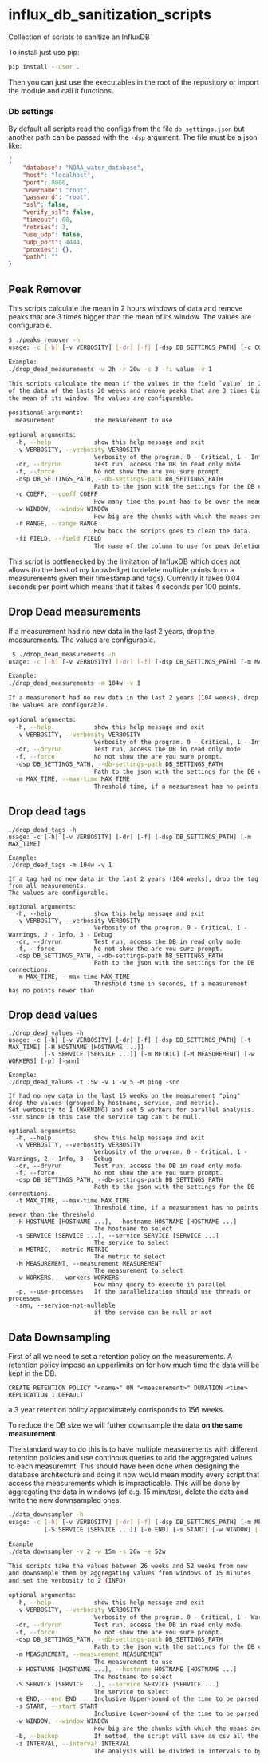 # influx_db_sanitization_scripts
Collection of scripts to sanitize an InfluxDB

To install just use pip:
```bash
pip install --user .
```

Then you can just use the executables in the root of the repository or import the module and call it functions.

### Db settings
By default all scripts read the configs from the file `db_settings.json` but another path can be passed with the `-dsp` argument. The file must be a json like:
```json
{
    "database": "NOAA_water_database",
    "host": "localhost",
    "port": 8086,
    "username": "root",
    "password": "root",
    "ssl": false,
    "verify_ssl": false,
    "timeout": 60,
    "retries": 3,
    "use_udp": false,
    "udp_port": 4444,
    "proxies": {},
    "path": ""
}
```

## Peak Remover
This scripts calculate the mean in 2 hours windows of data and remove peaks that are 3 times bigger than the mean of its window.
The values are configurable.

```bash
$ ./peaks_remover -h 
usage: -c [-h] [-v VERBOSITY] [-dr] [-f] [-dsp DB_SETTINGS_PATH] [-c COEFF] [-w WINDOW] [-r RANGE] [-fi FIELD] measurement

Example:
./drop_dead_measurements -w 2h -r 20w -c 3 -fi value -v 1

This scripts calculate the mean if the values in the field `value` in 2 hours windows
of the data of the lasts 20 weeks and remove peaks that are 3 times bigger than 
the mean of its window. The values are configurable.

positional arguments:
  measurement           The measurement to use

optional arguments:
  -h, --help            show this help message and exit
  -v VERBOSITY, --verbosity VERBOSITY
                        Verbosity of the program. 0 - Critical, 1 - Info, 2 - Debug
  -dr, --dryrun         Test run, access the DB in read only mode.
  -f, --force           No not show the are you sure prompt.
  -dsp DB_SETTINGS_PATH, --db-settings-path DB_SETTINGS_PATH
                        Path to the json with the settings for the DB connections.
  -c COEFF, --coeff COEFF
                        How many time the point has to be over the mean to be considered a peak and removed.
  -w WINDOW, --window WINDOW
                        How big are the chunks with which the means are computed.
  -r RANGE, --range RANGE
                        How back the scripts goes to clean the data.
  -fi FIELD, --field FIELD
                        The name of the column to use for peak deletion
```
This script is bottlenecked by the limitation of InfluxDB which does not allows (to the best of my knowledge) to delete multiple points from a measurements given their timestamp and tags).
Currently it takes 0.04 seconds per point which means that it takes 4 seconds per 100 points.


## Drop Dead measurements
If a measurement had no new data in the last 2 years, drop the measurements.
The values are configurable.

```bash
 $ ./drop_dead_measurements -h
usage: -c [-h] [-v VERBOSITY] [-dr] [-f] [-dsp DB_SETTINGS_PATH] [-m MAX_TIME]

Example:
./drop_dead_measurements -m 104w -v 1

If a measurement had no new data in the last 2 years (104 weeks), drop the measurements.
The values are configurable.

optional arguments:
  -h, --help            show this help message and exit
  -v VERBOSITY, --verbosity VERBOSITY
                        Verbosity of the program. 0 - Critical, 1 - Info, 2 - Debug
  -dr, --dryrun         Test run, access the DB in read only mode.
  -f, --force           No not show the are you sure prompt.
  -dsp DB_SETTINGS_PATH, --db-settings-path DB_SETTINGS_PATH
                        Path to the json with the settings for the DB connections.
  -m MAX_TIME, --max-time MAX_TIME
                        Threshold time, if a measurement has no points newer than

```

## Drop dead tags
```
./drop_dead_tags -h
usage: -c [-h] [-v VERBOSITY] [-dr] [-f] [-dsp DB_SETTINGS_PATH] [-m MAX_TIME]

Example:
./drop_dead_tags -m 104w -v 1

If a tag had no new data in the last 2 years (104 weeks), drop the tag from all measurements.
The values are configurable.

optional arguments:
  -h, --help            show this help message and exit
  -v VERBOSITY, --verbosity VERBOSITY
                        Verbosity of the program. 0 - Critical, 1 - Warnings, 2 - Info, 3 - Debug
  -dr, --dryrun         Test run, access the DB in read only mode.
  -f, --force           No not show the are you sure prompt.
  -dsp DB_SETTINGS_PATH, --db-settings-path DB_SETTINGS_PATH
                        Path to the json with the settings for the DB connections.
  -m MAX_TIME, --max-time MAX_TIME
                        Threshold time in seconds, if a measurement has no points newer than
```

## Drop dead values
```
./drop_dead_values -h
usage: -c [-h] [-v VERBOSITY] [-dr] [-f] [-dsp DB_SETTINGS_PATH] [-t MAX_TIME] [-H HOSTNAME [HOSTNAME ...]]
          [-s SERVICE [SERVICE ...]] [-m METRIC] [-M MEASUREMENT] [-w WORKERS] [-p] [-snn]

Example:
./drop_dead_values -t 15w -v 1 -w 5 -M ping -snn

If had no new data in the last 15 weeks on the measurement "ping"
drop the values (grouped by hostname, service, and metric).
Set verbosity to 1 (WARNING) and set 5 workers for parallel analysis.
-ssn since in this case the service tag can't be null.

optional arguments:
  -h, --help            show this help message and exit
  -v VERBOSITY, --verbosity VERBOSITY
                        Verbosity of the program. 0 - Critical, 1 - Warnings, 2 - Info, 3 - Debug
  -dr, --dryrun         Test run, access the DB in read only mode.
  -f, --force           No not show the are you sure prompt.
  -dsp DB_SETTINGS_PATH, --db-settings-path DB_SETTINGS_PATH
                        Path to the json with the settings for the DB connections.
  -t MAX_TIME, --max-time MAX_TIME
                        Threshold time, if a measurement has no points newer than the threshold
  -H HOSTNAME [HOSTNAME ...], --hostname HOSTNAME [HOSTNAME ...]
                        The hostname to select
  -s SERVICE [SERVICE ...], --service SERVICE [SERVICE ...]
                        The service to select
  -m METRIC, --metric METRIC
                        The metric to select
  -M MEASUREMENT, --measurement MEASUREMENT
                        The measurement to select
  -w WORKERS, --workers WORKERS
                        How many query to execute in parallel
  -p, --use-processes   If the parallelization should use threads or processes
  -snn, --service-not-nullable
                        if the service can be null or not
```

## Data Downsampling
First of all we need to set a retention policy on the measurements.
A retention policy impose an upperlimits on for how much time the data will be kept in the DB.
```
CREATE RETENTION POLICY "<name>" ON "<measurement>" DURATION <time> REPLICATION 1 DEFAULT
```
a 3 year retention policy approximately corrisponds to 156 weeks.

To reduce the DB size we will futher downsample the data **on the same measurement**.

The standard way to do this is to have multiple measurements with different retention policies and use continous queries to
add the aggregated values to each measuremnt. This should have been done when designing the database architecture and doing it now would mean modify every script that access the measurements which is impracticable.
This will be done by aggregating the data in windows (of e.g. 15 minutes), delete the data and write the new downsampled ones.

```bash
./data_downsampler -h
usage: -c [-h] [-v VERBOSITY] [-dr] [-f] [-dsp DB_SETTINGS_PATH] [-m MEASUREMENT] [-H HOSTNAME [HOSTNAME ...]]
          [-S SERVICE [SERVICE ...]] [-e END] [-s START] [-w WINDOW] [-b] [-i INTERVAL]

Example
./data_downsampler -v 2 -w 15m -s 26w -e 52w

This scripts take the values between 26 weeks and 52 weeks from now
and downsample them by aggregating values from windows of 15 minutes
and set the verbosity to 2 (INFO)

optional arguments:
  -h, --help            show this help message and exit
  -v VERBOSITY, --verbosity VERBOSITY
                        Verbosity of the program. 0 - Critical, 1 - Warnings, 2 - Info, 3 - Debug
  -dr, --dryrun         Test run, access the DB in read only mode.
  -f, --force           No not show the are you sure prompt.
  -dsp DB_SETTINGS_PATH, --db-settings-path DB_SETTINGS_PATH
                        Path to the json with the settings for the DB connections.
  -m MEASUREMENT, --measurement MEASUREMENT
                        The measurement to use
  -H HOSTNAME [HOSTNAME ...], --hostname HOSTNAME [HOSTNAME ...]
                        The hostname to select
  -S SERVICE [SERVICE ...], --service SERVICE [SERVICE ...]
                        The service to select
  -e END, --end END     Inclusive Upper-bound of the time to be parsed
  -s START, --start START
                        Inclusive Lower-bound of the time to be parsed
  -w WINDOW, --window WINDOW
                        How big are the chunks with which the means are computed.
  -b, --backup          If setted, the script will save as csv all the value on which the analysis will work
  -i INTERVAL, --interval INTERVAL
                        The analysis will be divided in intervals to bypass the timeout error
```